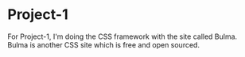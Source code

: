 # Project-1
For Project-1, I'm doing the CSS framework with the site called Bulma. 
Bulma is another CSS site which is free and open sourced. 
